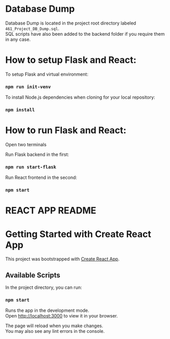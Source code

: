 # Database Dump

Database Dump is located in the project root directory labeled `461_Project_DB_Dump.sql`.  
SQL scripts have also been added to the backend folder if you require them in any case.

# How to setup Flask and React:

To setup Flask and virtual environment:

### `npm run init-venv`

To install Node.js dependencies when cloning for your local repository:

### `npm install`

# How to run Flask and React:
Open two terminals

Run Flask backend in the first:
### `npm run start-flask`

Run React frontend in the second:
### `npm start`

# REACT APP README

# Getting Started with Create React App

This project was bootstrapped with [Create React App](https://github.com/facebook/create-react-app).

## Available Scripts

In the project directory, you can run:

### `npm start`

Runs the app in the development mode.\
Open [http://localhost:3000](http://localhost:3000) to view it in your browser.

The page will reload when you make changes.\
You may also see any lint errors in the console.
